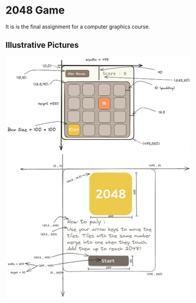 #                                       2048 Game

It is is the final assignment for a computer graphics course.



## Illustrative Pictures

<div style="text-align:center;">
   <img src="https://github.com/RamziMuhammad/2048/blob/main/Game.png" width="500px; alt=""><br>
   <img src="https://github.com/RamziMuhammad/2048/blob/main/Menu%20Stage.jpeg" width="500px; alt="">
</div>
